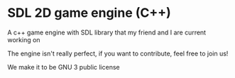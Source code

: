 SDL 2D game engine (C++)
===========

A c++ game engine with SDL library  that my friend and I are current working on

The engine isn't really perfect, if you want to contribute, feel free to join us!

We make it to be GNU 3 public license
